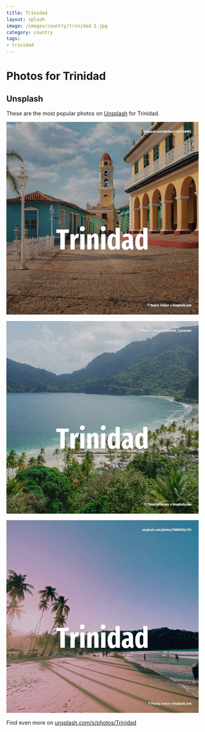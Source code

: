 ```yaml
---
title: Trinidad
layout: splash
image: /images/country/trinidad.1.jpg
category: country
tags:
- trinidad
---
```

# Photos for Trinidad

## Unsplash

These are the most popular photos on [Unsplash](https://unsplash.com) for Trinidad.

![Trinidad](/images/country/trinidad.1.jpg)

![Trinidad](/images/country/trinidad.2.jpg)

![Trinidad](/images/country/trinidad.3.jpg)

Find even more on [unsplash.com/s/photos/Trinidad](https://unsplash.com/s/photos/Trinidad)